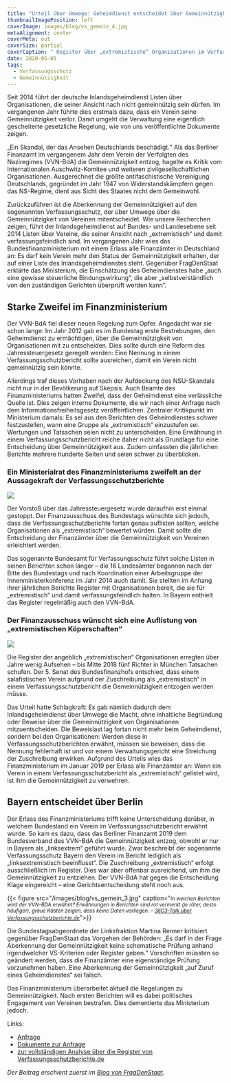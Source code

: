 ```yaml
---
title: "Urteil über Umwege: Geheimdienst entscheidet über Gemeinnützigkeit mit"
thumbnailImagePosition: left
coverImage: images/blog/vs_gemein_4.jpg
metaAlignment: center
coverMeta: out
coverSize: partial
coverCaption: " Register über „extremistische“ Organisationen im Verfassungsschutzberichte 2018 aus Bayern – [Verfassungsschutzberichte.de](https://verfassungsschutzberichte.de/bayern/2018)"
date: 2020-05-05
tags:
  - Verfassungsschutz
  - Gemeinnützigkeit
---
```


Seit 2014 führt der deutsche Inlandsgeheimdienst Listen über Organisationen, die seiner Ansicht nach nicht gemeinnützig sein dürfen. Im vergangenen Jahr führte dies erstmals dazu, dass ein Verein seine Gemeinnützigkeit verlor. Damit umgeht die Verwaltung eine eigentlich gescheiterte gesetzliche Regelung, wie von uns veröffentlichte Dokumente zeigen.

<!--more-->

„Ein Skandal, der das Ansehen Deutschlands beschädigt.“ Als das Berliner Finanzamt im vergangenem Jahr dem Verein der Verfolgten des Naziregimes (VVN-BdA) die Gemeinnützigkeit entzog, hagelte es Kritik vom Internationalen ­Auschwitz-Komitee und weiteren zivilgesellschaftlichen Organisationen. Ausgerechnet die größte antifaschistische Vereinigung Deutschlands, gegründet im Jahr 1947 von Widerstandskämpfern gegen das NS-Regime, dient aus Sicht des Staates nicht dem Gemeinwohl.

Zurückzuführen ist die Aberkennung der Gemeinnützigkeit auf den sogenannten Verfassungsschutz, der über Umwege über die Gemeinnützigkeit von Vereinen mitentscheidet. Wie unsere Recherchen zeigen, führt der Inlandsgeheimdienst auf Bundes- und Landesebene seit 2014 Listen über Vereine, die seiner Ansicht nach „extremistisch“ und damit verfassungsfeindlich sind. Im vergangenen Jahr wies das Bundesfinanzministerium mit einem Erlass alle Finanzämter in Deutschland an: Es darf kein Verein mehr den Status der Gemeinnützigkeit erhalten, der auf einer Liste des Inlandsgeheimdienstes steht. Gegenüber FragDenStaat erklärte das Ministerium, die Einschätzung des Geheimdienstes habe „auch eine gewisse steuerliche Bindungswirkung“, die aber „selbstverständlich von den zuständigen Gerichten überprüft werden kann“.

## Starke Zweifel im Finanzministerium

Der VVN-BdA fiel dieser neuen Regelung zum Opfer. Angedacht war sie schon lange: Im Jahr 2012 gab es im Bundestag erste Bestrebungen, den Geheimdienst zu ermächtigen, über die Gemeinnützigkeit von Organisationen mit zu entscheiden. Dies sollte durch eine Reform des Jahressteuergesetz geregelt werden: Eine Nennung in einem Verfassungsschutzbericht sollte ausreichen, damit ein Verein nicht gemeinnützig sein könnte.

Allerdings traf dieses Vorhaben nach der Aufdeckung des NSU-Skandals nicht nur in der Bevölkerung auf Skepsis. Auch Beamte des Finanzministeriums hatten Zweifel, dass der Geheimdienst eine verlässliche Quelle ist. Dies zeigen interne Dokumente, die wir nach einer Anfrage nach dem Informationsfreiheitsgesetz veröffentlichen. Zentraler Kritikpunkt im Ministerium damals: Es sei aus den Berichten des Geheimdienstes schwer festzustellen, wann eine Gruppe als „extremistisch“ einzustufen sei. Wertungen und Tatsachen seien nicht zu unterscheiden. Eine Erwähnung in einem Verfassungsschutzbericht reiche daher nicht als Grundlage für eine Entscheidung über Gemeinnützigkeit aus. Zudem umfassten die jährlichen Berichte mehrere hunderte Seiten und seien schwer zu überblicken.

### Ein Ministerialrat des Finanzministeriums zweifelt an der Aussagekraft der Verfassungsschutzberichte 

![](/images/blog/vs_gemein_1.png)

Der Vorstoß über das Jahressteuergesetz wurde daraufhin erst einmal gestoppt. Der Finanzausschuss des Bundestags wünschte sich jedoch, dass die Verfassungsschutzberichte fortan genau auflisten sollten, welche Organisationen als „extremistisch“ bewertet würden. Damit sollte die Entscheidung der Finanzämter über die Gemeinnützigkeit von Vereinen erleichtert werden.

Das sogenannte Bundesamt für Verfassungsschutz führt solche Listen in seinen Berichten schon länger – die 16 Landesämter begannen nach der Bitte des Bundestags und nach Koordination einer Arbeitsgruppe der Innenministerkonferenz im Jahr 2014 auch damit. Sie stellten im Anhang ihrer jährlichen Berichte Register mit Organisationen bereit, die sie für „extremistisch“ und damit verfassungsfeindlich halten. In Bayern enthielt das Register regelmäßig auch den VVN-BdA.

###  Der Finanzausschuss wünscht sich eine Auflistung von „extremistischen Köperschaften“ 

![](/images/blog/vs_gemein_2.png)

Die Register der angeblich „extremistischen“ Organisationen erregten über Jahre wenig Aufsehen – bis Mitte 2018 fünf Richter in München Tatsachen schufen. Der 5. Senat des Bundesfinanzhofs entschied, dass einem salafistischen Verein aufgrund der Zuschreibung als „extremistisch“ in einem Verfassungsschutzbericht die Gemeinnützigkeit entzogen werden müsse.

Das Urteil hatte Schlagkraft: Es gab nämlich dadurch dem Inlandsgeheimdienst über Umwege die Macht, ohne inhaltliche Begründung oder Beweise über die Gemeinnützigkeit von Organisationen mitzuentscheiden. Die Beweislast lag fortan nicht mehr beim Geheimdienst, sondern bei den Organisationen: Werden diese in Verfassungsschutzberichten erwähnt, müssen sie beweisen, dass die Nennung fehlerhaft ist und vor einem Verwaltungsgericht eine Streichung der Zuschreibung erwirken. Aufgrund des Urteils wies das Finanzministerium im Januar 2019 per Erlass alle Finanzämter an: Wenn ein Verein in einem Verfassungsschutzbericht als „extremistisch“ gelistet wird, ist ihm die Gemeinnützigkeit zu verwehren.

## Bayern entscheidet über Berlin

Der Erlass des Finanzministeriums trifft keine Unterscheidung darüber, in welchem Bundesland ein Verein im Verfassungsschutzbericht erwähnt wurde. So kam es dazu, dass das Berliner Finanzamt 2019 dem Bundesverband des VVN-BdA die Gemeinnützigkeit entzog, obwohl er nur in Bayern als „linksextrem“ geführt wurde. Zwar beschreibt der sogenannte Verfassungsschutz Bayern den Verein im Bericht lediglich als „linksextremistisch beeinflusst“. Die Zuschreibung „extremistisch“ erfolgt ausschließlich im Register. Dies war aber offenbar ausreichend, um ihm die Gemeinnützigkeit zu entziehen. Der VVN-BdA hat gegen die Entscheidung Klage eingereicht – eine Gerichtsentscheidung steht noch aus.

{{< figure src="/images/blog/vs_gemein_3.jpg" caption="<small>*In welchen Berichten wird der VVN-BDA erwähnt? Erwähnungen in Berichten sind rot vermerkt (je röter, desto häufiger), graue Kästen zeigen, dass keine Daten vorliegen. –* [*36C3-Talk über Verfassungsschutzberichte.de*](https://verfassungsschutzberichte.de/#talk)</small>">}}

Die Bundestagsabgeordnete der Linksfraktion Martina Renner kritisiert gegenüber FragDenStaat das Vorgehen der Behörden: „Es darf in der Frage Aberkennung der Gemeinnützigkeit keine schematische Prüfung anhand irgendwelcher VS-Kriterien oder Register geben.“ Vorschriften müssten so geändert werden, dass die Finanzämter eine eigenständige Prüfung vorzunehmen haben. Eine Aberkennung der Gemeinnützigkeit „auf Zuruf eines Geheimdienstes“ sei falsch.

Das Finanzministerium überarbeitet aktuell die Regelungen zu Gemeinnützigkeit. Nach ersten Berichten will es dabei politisches Engagement von Vereinen bestrafen. Dies dementierte das Ministerium jedoch.

Links:

- [Anfrage](https://fragdenstaat.de/anfrage/jahressteuergesetz-verfassungsschutz-gemeinnutzigkeit-2012/)
- [Dokumente zur Anfrage](https://fragdenstaat.de/anfrage/jahressteuergesetz-verfassungsschutz-gemeinnutzigkeit-2012/#nachricht-476048)
- [zur vollständigen Analyse über die Register von Verfassungsschutzberichte.de](https://blog.vsberichte.de/urteil-im-anhang/)

_Der Beitrag erschient zuerst im [Blog von FragDenStaat](https://fragdenstaat.de/blog/2020/05/05/verfassungsschutz-gemeinnuetzigkeit-vereine/)._
